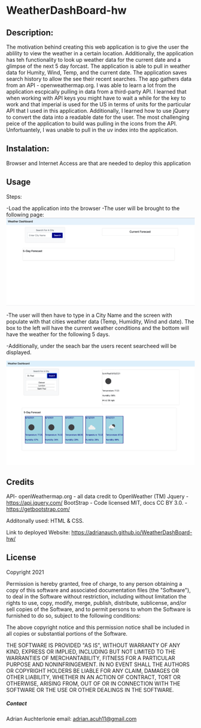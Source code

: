 # WeatherDashBoard-hw

## Description:

The motivation behind creating this web application is to give the user the ablility to view the weather in a certain location. Additionally, the application has teh functionality to look up weather data for the current date and a glimpse of the next 5 day forcast. The application is able to pull in weather data for Humity, Wind, Temp, and the current date. The application saves search history to allow the see their recent searches. The app gathers data from an API - openweathermap.org. I was able to learn a lot from the application escpically pulling in data from a third-party API. I learned that when working with API keys you might have to wait a while for the key to work and that imperial is used for the US in terms of units for the particular API that I used in this application. Additionally, I learned how to use jQuery to convert the data into a readable date for the user. The most challenging peice of the application to build was pulling in the icons from the API. Unfortuantely, I was unable to pull in the uv index into the application.

## Instalation:

Browser and Internet Access are that are needed to deploy this application

## Usage

Steps:

-Load the application into the browser
-The user will be brought to the following page:
![Screen with search bar and boxes](assets/images/screenshot1.png)

-The user will then have to type in a City Name and the screen with populate with that cities weather data (Temp, Humidity, Wind and date). The box to the left will have the current weather conditions and the bottom will have the weather for the following 5 days.

-Additionally, under the seach bar the users recent searcheed will be displayed.

![Dahsboard with St. Pauls, MN current weather and forecast for the next couple days](assets/images/screenshot2.png)

## Credits

API- openWeathermap.org - all data credit to OpenWeather (TM)
Jquery - https://api.jquery.com/
BootStrap - Code licensed MIT, docs CC BY 3.0. - https://getbootstrap.com/

Additonally used: HTML & CSS.

Link to deployed Website:
https://adrianauch.github.io/WeatherDashBoard-hw/

## License

Copyright 2021

Permission is hereby granted, free of charge, to any person obtaining a copy of this software and associated documentation files (the "Software"), to deal in the Software without restriction, including without limitation the rights to use, copy, modify, merge, publish, distribute, sublicense, and/or sell copies of the Software, and to permit persons to whom the Software is furnished to do so, subject to the following conditions:

The above copyright notice and this permission notice shall be included in all copies or substantial portions of the Software.

THE SOFTWARE IS PROVIDED "AS IS", WITHOUT WARRANTY OF ANY KIND, EXPRESS OR IMPLIED, INCLUDING BUT NOT LIMITED TO THE WARRANTIES OF MERCHANTABILITY, FITNESS FOR A PARTICULAR PURPOSE AND NONINFRINGEMENT. IN NO EVENT SHALL THE AUTHORS OR COPYRIGHT HOLDERS BE LIABLE FOR ANY CLAIM, DAMAGES OR OTHER LIABILITY, WHETHER IN AN ACTION OF CONTRACT, TORT OR OTHERWISE, ARISING FROM, OUT OF OR IN CONNECTION WITH THE SOFTWARE OR THE USE OR OTHER DEALINGS IN THE SOFTWARE.

##### Contact

Adrian Auchterlonie
email: adrian.acuh11@gmail.com
